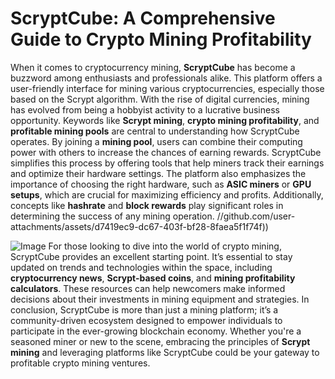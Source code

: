 # ScryptCube: A Comprehensive Guide to Crypto Mining Profitability
When it comes to cryptocurrency mining, **ScryptCube** has become a buzzword among enthusiasts and professionals alike. This platform offers a user-friendly interface for mining various cryptocurrencies, especially those based on the Scrypt algorithm. With the rise of digital currencies, mining has evolved from being a hobbyist activity to a lucrative business opportunity. 
Keywords like **Scrypt mining**, **crypto mining profitability**, and **profitable mining pools** are central to understanding how ScryptCube operates. By joining a **mining pool**, users can combine their computing power with others to increase the chances of earning rewards. ScryptCube simplifies this process by offering tools that help miners track their earnings and optimize their hardware settings.
The platform also emphasizes the importance of choosing the right hardware, such as **ASIC miners** or **GPU setups**, which are crucial for maximizing efficiency and profits. Additionally, concepts like **hashrate** and **block rewards** play significant roles in determining the success of any mining operation.
 //github.com/user-attachments/assets/d7419ec9-dc67-403f-bf28-8faea5f1f74f))

![Image](https://github.com/user-attachments/assets/d7419ec9-dc67-403f-bf28-8faea5f1f74f)
For those looking to dive into the world of crypto mining, ScryptCube provides an excellent starting point. It’s essential to stay updated on trends and technologies within the space, including **cryptocurrency news**, **Scrypt-based coins**, and **mining profitability calculators**. These resources can help newcomers make informed decisions about their investments in mining equipment and strategies.
In conclusion, ScryptCube is more than just a mining platform; it’s a community-driven ecosystem designed to empower individuals to participate in the ever-growing blockchain economy. Whether you're a seasoned miner or new to the scene, embracing the principles of **Scrypt mining** and leveraging platforms like ScryptCube could be your gateway to profitable crypto mining ventures.
